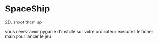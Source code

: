 # SpaceShip
2D, shoot them up 

vous devez avoir pygame d'installé sur votre ordinateur
executez le ficher main pour lancer le jeu
